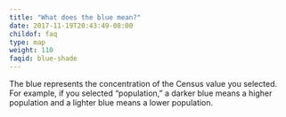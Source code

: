 ```yaml
---
title: "What does the blue mean?"
date: 2017-11-19T20:43:49-08:00
childof: faq
type: map
weight: 110
faqid: blue-shade
---
```

The blue represents the concentration of the Census value you selected. For example, if you selected “population,” a darker blue means a higher population and a lighter blue means a lower population.
